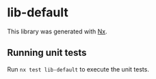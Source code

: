 # lib-default

This library was generated with [Nx](https://nx.dev).

## Running unit tests

Run `nx test lib-default` to execute the unit tests.

